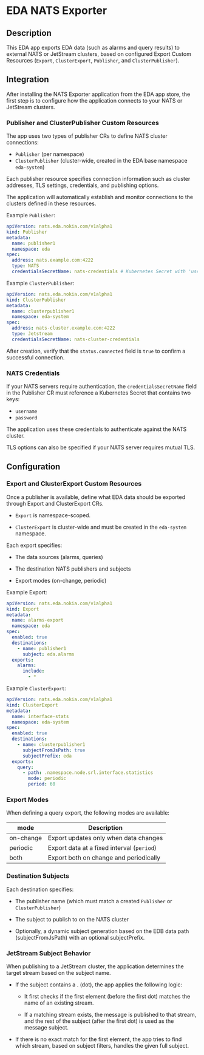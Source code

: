 # EDA NATS Exporter

## Description

This EDA app exports EDA data (such as alarms and query results) to external NATS or JetStream clusters, based on configured Export Custom Resources (`Export`, `ClusterExport`, `Publisher`, and `ClusterPublisher`).

## Integration

After installing the NATS Exporter application from the EDA app store, the first step is to configure how the application connects to your NATS or JetStream clusters.

### Publisher and ClusterPublisher Custom Resources

The app uses two types of publisher CRs to define NATS cluster connections:

- `Publisher` (per namespace)
- `ClusterPublisher` (cluster-wide, created in the EDA base namespace `eda-system`)

Each publisher resource specifies connection information such as cluster addresses, TLS settings, credentials, and publishing options.

The application will automatically establish and monitor connections to the clusters defined in these resources.

Example `Publisher`:

```yaml
apiVersion: nats.eda.nokia.com/v1alpha1
kind: Publisher
metadata:
  name: publisher1
  namespace: eda
spec:
  address: nats.example.com:4222
  type: NATS
  credentialsSecretName: nats-credentials # Kubernetes Secret with 'username' and 'password' keys
```

Example `ClusterPublisher`:

```yaml
apiVersion: nats.eda.nokia.com/v1alpha1
kind: ClusterPublisher
metadata:
  name: clusterpublisher1
  namespace: eda-system
spec:
  address: nats-cluster.example.com:4222
  type: Jetstream
  credentialsSecretName: nats-cluster-credentials
```

After creation, verify that the `status.connected` field is `true` to confirm a successful connection.

### NATS Credentials

If your NATS servers require authentication, the `credentialsSecretName` field in the Publisher CR must reference a Kubernetes Secret that contains two keys:

- `username`
- `password`

The application uses these credentials to authenticate against the NATS cluster.

TLS options can also be specified if your NATS server requires mutual TLS.

## Configuration

### Export and ClusterExport Custom Resources

Once a publisher is available, define what EDA data should be exported through Export and ClusterExport CRs.

- `Export` is namespace-scoped.

- `ClusterExport` is cluster-wide and must be created in the `eda-system` namespace.

Each export specifies:

- The data sources (alarms, queries)

- The destination NATS publishers and subjects

- Export modes (on-change, periodic)

Example Export:

```yaml
apiVersion: nats.eda.nokia.com/v1alpha1
kind: Export
metadata:
  name: alarms-export
  namespace: eda
spec:
  enabled: true
  destinations:
    - name: publisher1
      subject: eda.alarms
  exports:
    alarms:
      include:
        - *
```

Example `ClusterExport`:

```yaml
apiVersion: nats.eda.nokia.com/v1alpha1
kind: ClusterExport
metadata:
  name: interface-stats
  namespace: eda-system
spec:
  enabled: true
  destinations:
    - name: clusterpublisher1
      subjectFromJsPath: true
      subjectPrefix: eda
  exports:
    query:
      - path: .namespace.node.srl.interface.statistics
        mode: periodic
        period: 60
```

### Export Modes

When defining a query export, the following modes are available:

| mode       | Description                                  |
|------------|----------------------------------------------|
| on-change  | Export updates only when data changes        |
| periodic   | Export data at a fixed interval (`period`)   |
| both       | Export both on change and periodically       |

### Destination Subjects

Each destination specifies:

- The publisher name (which must match a created `Publisher` or `ClusterPublisher`)

- The subject to publish to on the NATS cluster

- Optionally, a dynamic subject generation based on the EDB data path (subjectFromJsPath) with an optional subjectPrefix.

### JetStream Subject Behavior

When publishing to a JetStream cluster, the application determines the target stream based on the subject name.

- If the subject contains a . (dot), the app applies the following logic:

    - It first checks if the first element (before the first dot) matches the name of an existing stream.

    - If a matching stream exists, the message is published to that stream, and the rest of the subject (after the first dot) is used as the message subject.

- If there is no exact match for the first element, the app tries to find which stream, based on subject filters, handles the given full subject.

